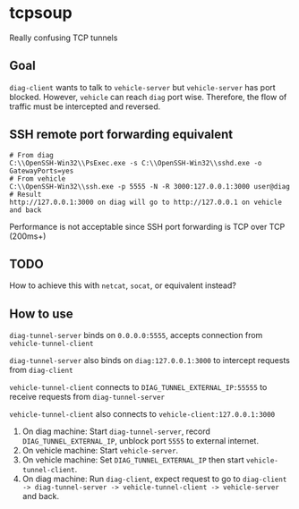 # tcpsoup
Really confusing TCP tunnels

## Goal

`diag-client` wants to talk to `vehicle-server` but `vehicle-server` has port blocked. However, `vehicle` can reach `diag` port wise. Therefore, the flow of traffic must be intercepted and reversed.

## SSH remote port forwarding equivalent

```shell
# From diag
C:\\OpenSSH-Win32\\PsExec.exe -s C:\\OpenSSH-Win32\\sshd.exe -o GatewayPorts=yes
# From vehicle
C:\\OpenSSH-Win32\\ssh.exe -p 5555 -N -R 3000:127.0.0.1:3000 user@diag
# Result
http://127.0.0.1:3000 on diag will go to http://127.0.0.1 on vehicle and back
```

Performance is not acceptable since SSH port forwarding is TCP over TCP (200ms+)

## TODO

How to achieve this with `netcat`, `socat`, or equivalent instead?

## How to use

`diag-tunnel-server` binds on `0.0.0.0:5555`, accepts connection from `vehicle-tunnel-client`

`diag-tunnel-server` also binds on `diag:127.0.0.1:3000` to intercept requests from `diag-client`

`vehicle-tunnel-client` connects to `DIAG_TUNNEL_EXTERNAL_IP:55555` to receive requests from `diag-tunnel-server`

`vehicle-tunnel-client` also connects to `vehicle-client:127.0.0.1:3000`

1. On diag machine: Start `diag-tunnel-server`, record `DIAG_TUNNEL_EXTERNAL_IP`, unblock port `5555` to external internet.
2. On vehicle machine: Start `vehicle-server`.
3. On vehicle machine: Set `DIAG_TUNNEL_EXTERNAL_IP` then start `vehicle-tunnel-client`.
4. On diag machine: Run `diag-client`, expect request to go to `diag-client -> diag-tunnel-server -> vehicle-tunnel-client -> vehicle-server` and back.
